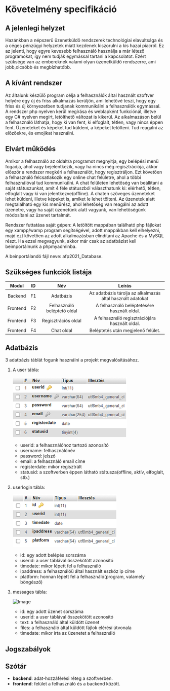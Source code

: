 # Követelmény specifikáció

## A jelenlegi helyzet

Hazánkban a népszerű üzenetküldő rendszerek technológiai elavultsága és a céges pénzügyi helyzetek miatt kezdenek kiszorulni a kis hazai piacról. Ez az jelenti, hogy egyre kevesebb felhasználó használja a már létező programokat, így nem tudják egymással tartani a kapcsolatot. Ezért szüksége van az embereknek valami olyan üzenetküldő rendszerre, ami jobb,olcsóbb és megbízhatóbb.

## A kívánt rendszer

Az általunk készülő program célja a felhasználók által használt szoftver helyére egy új és friss alkalmazás kerüljön, ami lehetővé teszi, hogy egy friss és új környezetben tudjanak kommunikálni a felhasználók egymással. A rendszer php nyelven kerül megírása és weblapként funkciónál, illetve egy C# nyelven megírt, letölthető változat is kikerül. Az alkalmazáson belül a felhasználó láthatja, hogy ki van fent, ki elfoglalt, tétlen, vagy nincs éppen fent. Üzeneteket és képeket tud küldeni, a képeket letölteni. Tud reagálni az előzőekre, és emojikat használni.

## Elvárt működés

Amikor a felhasználó az oldalt/a programot megnyitja, egy belépési menü fogadja, ahol vagy bejelentkezik, vagy ha nincs még regisztrációja, akkor először a rendszer megkéri a felhasználót, hogy regisztráljon. Ezt követően a felhasználó felcsatlakozik egy online chat felületre, ahol a többi felhasználóval tud kommunikálni. A chat felületen lehetőség van beállítani a saját státuszunkat, amit 4 féle státuszból választhatunk ki: elérhető, tétlen, elfoglalt vagy ki van jelentkezve(offline). A chaten szöveges üzeneteket lehet küldeni, illetve képeket is, amiket le lehet tölteni. Az üzenetek alatt megtalálható egy kis menürész, ahol lehetőség van reagálni az adott üzenetre, vagy ha saját üzenetünk alatt vagyunk, van lehetőségünk módosítani az üzenet tartalmát.

Rendszer futtatása saját gépen: A letöltött mappában található php fájlokat egy xampp/wamp program segítségével, adott mappákban kell elhelyezni, majd ezt követően az adott alkalmazásban elindítani az Apache és a MySQL részt. Ha ezzel megvagyunk, akkor már csak az adatbázist kell beimportálnunk a phpmyadminba.

A beinportálandó fájl neve: afp2021_Database.

## Szükséges funkciók listája

| Modul | ID | Név | Leírás |
| :-----: | :--: | :-----: | :--------: |
|Backend|F1|Adatbázis|Az adatbázis tárolja az alkalmazás által használt adatokat|
|Frontend|F2|Felhasználó beléptető oldal|A felhasználó beléptetésére használt oldal.|
|Frontend|F3|Regisztrációs oldal|A felhasználó regisztrációjára használt oldal.|
|Frontend|F4|Chat oldal|Beléptetés után megjelenő felület.|

## Adatbázis

3 adatbázis táblát fogunk használni a projekt megvalósításához.

1. A user tábla:
   
   ![Image](https://github.com/gergof2/AFP2021/blob/main/docs/images/user.png)

   - userid: a felhasználóhoz tartozó azonosító
   - username: felhasználónév
   - password: jelszó
   - email: a felhasználó email címe
   - registerdate: mikor regisztrált
   - statusid: a szoftverben éppen látható státusza(offline, aktív, elfoglalt, stb.)

2. userlogin tábla:
   
   ![Image](https://github.com/gergof2/AFP2021/blob/main/docs/images/userlogin.png)

   - id: egy adott belépés sorszáma
   - userid: a user táblával összekötött azonosító
   - timedate: mikor lépett fel a felhasználó
   - ipaddress: a felhasználóü által használt eszköz ip címe
   - platform: honnan lépett fel a felhasználó(program, valamely böngésző)

3. messages tábla:

    ![Image](https://github.com/gergof2/AFP2021/blob/main/docs/images/messages)

    - id: egy adott üzenet sorszáma
    - userid: a user táblával összekötött azonosító
    - text: a felhasználó által küldött üzenet
    - files: a felhasználó által küldött fájlok elérésí útvonala
    - timedate: mikor írta az üzenetet a felhasználó

## Jogszabályok

## Szótár

- **backend**: adat-hozzáférési réteg a szoftverben.
- **frontend**: felület a felhasználó és a backend között.
